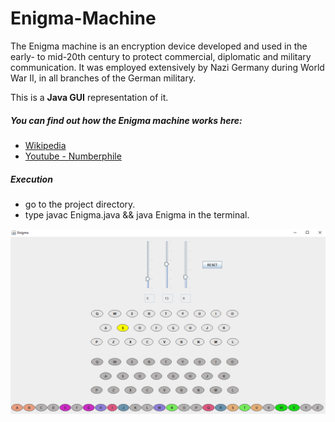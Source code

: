 # Enigma-Machine
The Enigma machine is an encryption device developed and used in the early- to mid-20th century to protect commercial, diplomatic and military communication. It was employed extensively by Nazi Germany during World War II, in all branches of the German military. 

This is a **Java GUI** representation of it.


##### You can find out how the Enigma machine works here:
  - [Wikipedia](https://en.wikipedia.org/wiki/Enigma_machine#:~:text=The%20Enigma%20machine%20is%20an,branches%20of%20the%20German%20military.)
  - [Youtube - Numberphile](https://www.youtube.com/watch?v=mcX7iO_XCFA)
 
##### Execution
  - go to the project directory.
  - type javac Enigma.java  &&  java Enigma in the terminal.


![Enigma - Machine](/images/Enigma.png)